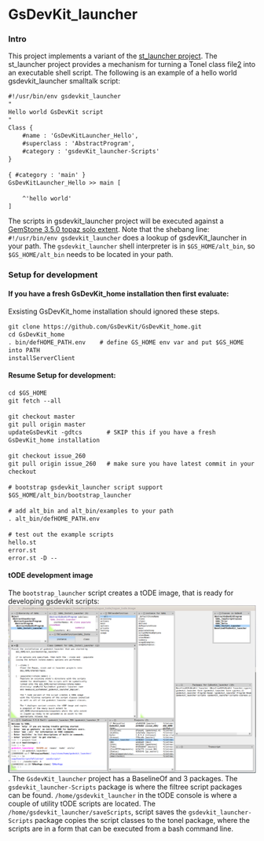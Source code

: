# GsDevKit_launcher
### Intro
This project implements a variant of the [st_launcher project][1].
The st_launcher project provides a mechanism for turning a Tonel class file[2] into an executable shell script.
The following is an example of a hello world gsdevkit_launcher smalltalk script:
``` smalltalk
#!/usr/bin/env gsdevkit_launcher
"
Hello world GsDevKit script
"
Class {
	#name : 'GsDevKitLauncher_Hello',
	#superclass : 'AbstractProgram',
	#category : 'gsdevKit_launcher-Scripts'
}

{ #category : 'main' }
GsDevKitLauncher_Hello >> main [

	^'hello world'
]
```
The scripts in gsdevkit_launcher project will be executed against a [GemStone 3.5.0 topaz solo extent][3].
Note that the shebang line: `#!/usr/bin/env gsdevkit_launcher` does a lookup of gsdevKit_launcher in your path.
The `gsdevkit_launcher` shell interpreter is in `$GS_HOME/alt_bin`, so `$GS_HOME/alt_bin` needs to be located in your path.

### Setup for development
#### If you have a fresh GsDevKit_home installation then first evaluate:
Exsisting GsDevKit_home installation should ignored these steps.
```
git clone https://github.com/GsDevKit/GsDevKit_home.git
cd GsDevKit_home
. bin/defHOME_PATH.env    # define GS_HOME env var and put $GS_HOME into PATH
installServerClient
```
#### Resume Setup for development:
```
cd $GS_HOME
git fetch --all

git checkout master
git pull origin master
updateGsDevKit -gdtcs       # SKIP this if you have a fresh GsDevKit_home installation

git checkout issue_260
git pull origin issue_260	# make sure you have latest commit in your checkout

# bootstrap gsdevkit_launcher script support
$GS_HOME/alt_bin/bootstrap_launcher

# add alt_bin and alt_bin/examples to your path
. alt_bin/defHOME_PATH.env

# test out the example scripts
hello.st
error.st
error.st -D --
```
#### tODE development image
The `bootstrap_launcher` script creates a tODE image, that is ready for developing gsdevkit scripts:
![gsdevkit_launcher tode image][4].
The `GsdevKit_launcher` project has a BaselineOf and 3 packages.
The `gsdevkit_launcher-Scripts` package is where the filtree script packages can be found.
`/home/gsdevkit_launcher` in the tODE console is where a couple of utility tODE scripts are located. 
The `/home/gsdevkit_launcher/saveScripts`, script saves the `gsdevkit_launcher-Scripts` package copies the script classes to the tonel package, where the scripts are in a form that can be executed from a bash command line.

[1]: https://github.com/dalehenrich/st_launcher
[2]: https://github.com/pharo-vcs/tonel#tonel-spec
[3]: https://downloads.gemtalksystems.com/docs/GemStone64/3.5.x/GS64-ReleaseNotes-3.5/2-AdministrationChanges.htm#pgfId-1963111
[4]: ../../../docs/images/tode_gsdevkit_launcher_350.png
